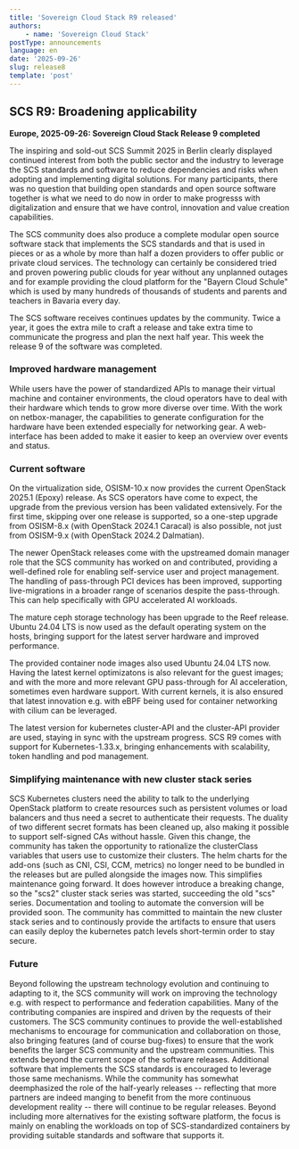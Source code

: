 ```yaml
---
title: 'Sovereign Cloud Stack R9 released'
authors:
    - name: 'Sovereign Cloud Stack'
postType: announcements
language: en
date: '2025-09-26'
slug: release8
template: 'post'
---
```


## SCS R9: Broadening applicability

**Europe, 2025-09-26: Sovereign Cloud Stack Release 9 completed**

The inspiring and sold-out SCS Summit 2025 in Berlin clearly displayed
continued interest from both the public sector and the industry to leverage the
SCS standards and software to reduce dependencies and risks when adopting and
implementing digital solutions. For many participants, there was no question
that building open standards and open source software together is what we need
to do now in order to make progresss with digitalization and ensure that we
have control, innovation and value creation capabilities.

The SCS community does also produce a complete modular open source software
stack that implements the SCS standards and that is used in pieces or as a
whole by more than half a dozen providers to offer public or private cloud
services. The technology can certainly be considered tried and proven powering
public clouds for year without any unplanned outages and for example providing
the cloud platform for the "Bayern Cloud Schule" which is used by many hundreds
of thousands of students and parents and teachers in Bavaria every day.

The SCS software receives continues updates by the community. Twice a year,
it goes the extra mile to craft a release and take extra time to communicate
the progress and plan the next half year. This week the release 9 of the
software was completed.

### Improved hardware management

While users have the power of standardized APIs to manage their virtual
machine and container environments, the cloud operators have to deal with
their hardware which tends to grow more diverse over time. With the work
on netbox-manager, the capabilities to generate configuration for the
hardware have been extended especially for networking gear. A web-interface
has been added to make it easier to keep an overview over events and status.

### Current software

On the virtualization side, OSISM-10.x now provides the current OpenStack
2025.1 (Epoxy) release. As SCS operators have come to expect, the upgrade
from the previous version has been validated extensively. For the first
time, skipping over one release is supported, so a one-step upgrade from
OSISM-8.x (with OpenStack 2024.1 Caracal) is also possible, not just from
OSISM-9.x (with OpenStack 2024.2 Dalmatian).

The newer OpenStack releases come with the upstreamed domain manager role
that the SCS community has worked on and contributed, providing a well-defined
role for enabling self-service user and project management.
The handling of pass-through PCI devices has been improved, supporting
live-migrations in a broader range of scenarios despite the pass-through.
This can help specifically with GPU accelerated AI workloads.

The mature ceph storage technology has been upgrade to the Reef release.
Ubuntu 24.04 LTS is now used as the default operating system on the hosts,
bringing support for the latest server hardware and improved performance.

The provided container node images also used Ubuntu 24.04 LTS now. Having
the latest kernel optimizatons is also relevant for the guest images; and
with the more and more relevant GPU pass-through for AI acceleration,
sometimes even hardware support. With current kernels, it is also ensured
that latest innovation e.g. with eBPF being used for container networking
with cilium can be leveraged.

The latest version for kubernetes cluster-API and the cluster-API provider
are used, staying in sync with the upstream progress. SCS R9 comes with
support for Kubernetes-1.33.x, bringing enhancements with scalability,
token handling and pod management.

### Simplifying maintenance with new cluster stack series

SCS Kubernetes clusters need the ability to talk to the underlying OpenStack
platform to create resources such as persistent volumes or load balancers and
thus need a secret to authenticate their requests. The duality of two different
secret formats has been cleaned up, also making it possible to support
self-signed CAs without hassle. Given this change, the community has taken the
opportunity to rationalize the clusterClass variables that users use to
customize their clusters. The helm charts for the add-ons (such as CNI, CSI,
CCM, metrics) no longer need to be bundled in the releases but are pulled
alongside the images now. This simplifies maintenance going forward. It does
however introduce a breaking change, so the "scs2" cluster stack series was
started, succeeding the old "scs" series. Documentation and tooling to automate
the conversion will be provided soon. The community has committed to maintain
the new cluster stack series and to continously provide the artifacts to ensure
that users can easily deploy the kubernetes patch levels short-termin order to
stay secure.

### Future

Beyond following the upstream technology evolution and continuing to adapting
to it, the SCS community will work on improving the technology e.g. with
respect to performance and federation capabilities. Many of the contributing
companies are inspired and driven by the requests of their customers. The SCS
community continues to provide the well-established mechanisms to encourage for
communication and collaboration on those, also bringing features (and of course
bug-fixes) to ensure that the work benefits the larger SCS community and the
upstream communities. This extends beyond the current scope of the software
releases. Additional software that implements the SCS standards is encouraged
to leverage those same mechanisms. While the community has somewhat
deemphasized the role of the half-yearly releases -- reflecting that more
partners are indeed manging to benefit from the more continuous development
reality -- there will continue to be regular releases. Beyond including more
alternatives for the existing software platform, the focus is mainly on
enabling the workloads on top of SCS-standardized containers by providing
suitable standards and software that supports it.

